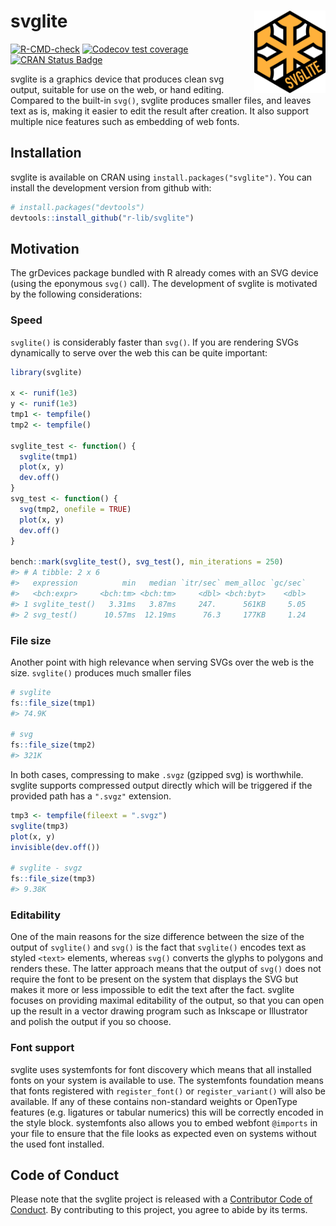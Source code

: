
<!-- README.md is generated from README.Rmd. Please edit that file -->

# svglite <a href='https://svglite.r-lib.org'><img src="man/figures/logo.png" align="right" height="131.5"/></a>

<!-- badges: start -->

[![R-CMD-check](https://github.com/r-lib/svglite/workflows/R-CMD-check/badge.svg)](https://github.com/r-lib/svglite/actions)
[![Codecov test
coverage](https://codecov.io/gh/r-lib/svglite/branch/master/graph/badge.svg)](https://app.codecov.io/gh/r-lib/svglite?branch=master)
[![CRAN Status
Badge](http://www.r-pkg.org/badges/version/svglite)](https://cran.r-project.org/package=svglite)

<!-- badges: end -->

svglite is a graphics device that produces clean svg output, suitable
for use on the web, or hand editing. Compared to the built-in `svg()`,
svglite produces smaller files, and leaves text as is, making it easier
to edit the result after creation. It also support multiple nice
features such as embedding of web fonts.

## Installation

svglite is available on CRAN using `install.packages("svglite")`. You
can install the development version from github with:

``` r
# install.packages("devtools")
devtools::install_github("r-lib/svglite")
```

## Motivation

The grDevices package bundled with R already comes with an SVG device
(using the eponymous `svg()` call). The development of svglite is
motivated by the following considerations:

### Speed

`svglite()` is considerably faster than `svg()`. If you are rendering
SVGs dynamically to serve over the web this can be quite important:

``` r
library(svglite)

x <- runif(1e3)
y <- runif(1e3)
tmp1 <- tempfile()
tmp2 <- tempfile()

svglite_test <- function() {
  svglite(tmp1)
  plot(x, y)
  dev.off()
}
svg_test <- function() {
  svg(tmp2, onefile = TRUE)
  plot(x, y)
  dev.off()
}

bench::mark(svglite_test(), svg_test(), min_iterations = 250)
#> # A tibble: 2 x 6
#>   expression          min   median `itr/sec` mem_alloc `gc/sec`
#>   <bch:expr>     <bch:tm> <bch:tm>     <dbl> <bch:byt>    <dbl>
#> 1 svglite_test()   3.31ms   3.87ms     247.      561KB     5.05
#> 2 svg_test()      10.57ms  12.19ms      76.3     177KB     1.24
```

### File size

Another point with high relevance when serving SVGs over the web is the
size. `svglite()` produces much smaller files

``` r
# svglite
fs::file_size(tmp1)
#> 74.9K

# svg
fs::file_size(tmp2)
#> 321K
```

In both cases, compressing to make `.svgz` (gzipped svg) is worthwhile.
svglite supports compressed output directly which will be triggered if
the provided path has a `".svgz"` extension.

``` r
tmp3 <- tempfile(fileext = ".svgz")
svglite(tmp3)
plot(x, y)
invisible(dev.off())

# svglite - svgz
fs::file_size(tmp3)
#> 9.38K
```

### Editability

One of the main reasons for the size difference between the size of the
output of `svglite()` and `svg()` is the fact that `svglite()` encodes
text as styled `<text>` elements, whereas `svg()` converts the glyphs to
polygons and renders these. The latter approach means that the output of
`svg()` does not require the font to be present on the system that
displays the SVG but makes it more or less impossible to edit the text
after the fact. svglite focuses on providing maximal editability of the
output, so that you can open up the result in a vector drawing program
such as Inkscape or Illustrator and polish the output if you so choose.

### Font support

svglite uses systemfonts for font discovery which means that all
installed fonts on your system is available to use. The systemfonts
foundation means that fonts registered with `register_font()` or
`register_variant()` will also be available. If any of these contains
non-standard weights or OpenType features (e.g. ligatures or tabular
numerics) this will be correctly encoded in the style block. systemfonts
also allows you to embed webfont `@imports` in your file to ensure that
the file looks as expected even on systems without the used font
installed.

## Code of Conduct

Please note that the svglite project is released with a [Contributor
Code of Conduct](https://svglite.r-lib.org/CODE_OF_CONDUCT.html). By
contributing to this project, you agree to abide by its terms.
